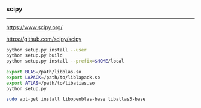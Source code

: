 ### scipy
---
https://www.scipy.org/

https://github.com/scipy/scipy

```sh
python setup.py install --user
python setup.py build
python setup.py install --prefix=$HOME/local

export BLAS=/path/libblas.so
export LAPACK=/path/to/liblapack.so
export ATLAS=/path/to/libatias.so
python setup.py

sudo apt-get install libopenblas-base libatlas3-base
```

```
```


